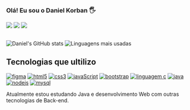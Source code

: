 ### Olá! Eu sou o Daniel Korban 🖐️

<div>
 <a href="https://www.instagram.com/daniel_korban_l/"><img src="https://img.shields.io/badge/Instagram-730F8A?style=for-the-badge&logo=instagram&logoColor=white"/></a>
 <a href="https://www.linkedin.com/in/daniel-lima-973a45227/"><img src="https://img.shields.io/badge/LinkedIn-0077B5?style=for-the-badge&logo=linkedin&logoColor=white"/></a>
 <a href="mailto:daniel99korban@gmail.com"><img src="https://img.shields.io/badge/Gmail-D14836?style=for-the-badge&logo=gmail&logoColor=white"/></a>
</div>

##
 ![Daniel's GitHub stats](https://github-readme-stats.vercel.app/api?username=daniel99korban&show_icons=true&count_private=true&theme=radical)
 ![Linguagens mais usadas](https://github-readme-stats.vercel.app/api/top-langs/?username=daniel99korban&layout=compact&langs_count=5&theme=radical)
 
## Tecnologias que ultilizo
 [![figma](https://img.shields.io/badge/Figma-F24E1E?style=for-the-badge&logo=figma&logoColor=white)](https://github.com/daniel99korban)
 [![html5](https://img.shields.io/badge/HTML5-E34F26?style=for-the-badge&logo=html5&logoColor=white)](https://github.com/daniel99korban)
 [![css3](https://img.shields.io/badge/CSS-239120?&style=for-the-badge&logo=css3&logoColor=white)](https://github.com/daniel99korban)
 [![javaScript](https://img.shields.io/badge/JavaScript-F7DF1E?style=for-the-badge&logo=javascript&logoColor=black)](https://github.com/daniel99korban)
 [![bootstrap](https://img.shields.io/badge/Bootstrap-563D7C?style=for-the-badge&logo=bootstrap&logoColor=white)](https://github.com/daniel99korban)
 [![linguagem c](https://img.shields.io/badge/C-00599C?style=for-the-badge&logo=c&logoColor=white)](https://github.com/daniel99korban)
 [![java](https://img.shields.io/badge/Java-ED8B00?style=for-the-badge&logo=java&logoColor=white)](https://github.com/daniel99korban)
 [![nodejs](https://img.shields.io/badge/Node.js-43853D?style=for-the-badge&logo=node.js&logoColor=white)](https://github.com/daniel99korban)
 [![mysql](https://img.shields.io/badge/MySQL-00000F?style=for-the-badge&logo=mysql&logoColor=white)](https://github.com/daniel99korban)

Atualmente estou estudando Java e desenvolvimento Web com outras tecnologias de Back-end.

